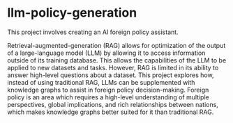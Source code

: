 # llm-policy-generation

This project involves creating an AI foreign policy assistant.


Retrieval-augmented-generation (RAG) allows for optimization of the output of a large-language model (LLM) by allowing it to access information outside of its training database. This allows the capabilities of the LLM to be applied to new datasets and tasks. However, RAG is limited in its ability to answer high-level questions about a dataset. This project explores how, instead of using traditional RAG, LLMs can be supplemented with knowledge graphs to assist in foreign policy decision-making. Foreign policy is an area which requires a high-level understanding of multiple perspectives, global implications, and rich relationships between nations, which makes knowledge graphs better suited for it than traditional RAG.
